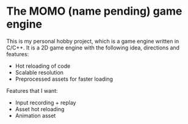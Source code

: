 # The MOMO (name pending) game engine

This is my personal hobby project, which is a game engine written in C/C++.
It is a 2D game engine with the following idea, directions and features:

* Hot reloading of code
* Scalable resolution
* Preprocessed assets for faster loading

Features that I want:

* Input recording + replay
* Asset hot reloading
* Animation asset






